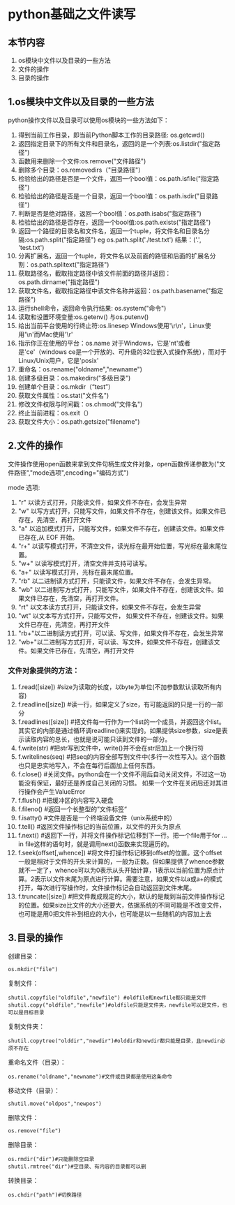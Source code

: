 # python基础之文件读写
## 本节内容

1. os模块中文件以及目录的一些方法
2. 文件的操作
3. 目录的操作

## 1.os模块中文件以及目录的一些方法
python操作文件以及目录可以使用os模块的一些方法如下：

1. 得到当前工作目录，即当前Python脚本工作的目录路径: os.getcwd()
2. 返回指定目录下的所有文件和目录名，返回的是一个列表:os.listdir("指定路径")
3. 函数用来删除一个文件:os.remove("文件路径")
4. 删除多个目录：os.removedirs（"目录路径"）
5. 检验给出的路径是否是一个文件，返回一个bool值：os.path.isfile("指定路径")
6. 检验给出的路径是否是一个目录，返回一个bool值：os.path.isdir("目录路径")
7. 判断是否是绝对路径，返回一个bool值：os.path.isabs("指定路径")
8. 检验给出的路径是否存在，返回一个bool值:os.path.exists("指定路径")
9. 返回一个路径的目录名和文件名，返回一个tuple，将文件名和目录名分隔:os.path.split("指定路径") eg os.path.split('./test.txt') 结果：('.', 'test.txt')
10. 分离扩展名，返回一个tuple，将文件名以及前面的路径和后面的扩展名分割：os.path.splitext("指定路径")
11. 获取路径名，截取指定路径中该文件前面的路径并返回：os.path.dirname("指定路径")
12. 获取文件名，截取指定路径中该文件名称并返回：os.path.basename("指定路径")
13. 运行shell命令，返回命令执行结果: os.system("命令")
14. 读取和设置环境变量:os.getenv() 与os.putenv()
15. 给出当前平台使用的行终止符:os.linesep    Windows使用'\r\n'，Linux使用'\n'而Mac使用'\r'
16. 指示你正在使用的平台：os.name       对于Windows，它是'nt'或者是'ce'（windows ce是一个开放的、可升级的32位嵌入式操作系统），而对于Linux/Unix用户，它是'posix'
17. 重命名：os.rename("oldname","newname")
18. 创建多级目录：os.makedirs("多级目录")
19. 创建单个目录：os.mkdir（“test”）
20. 获取文件属性：os.stat("文件名")
21. 修改文件权限与时间戳：os.chmod("文件名")
22. 终止当前进程：os.exit（）
23. 获取文件大小：os.path.getsize("filename")

## 2.文件的操作
文件操作使用open函数来拿到文件句柄生成文件对象，open函数传递参数为("文件路径","mode选项",encoding="编码方式")

mode 选项:

1. "r"   以读方式打开，只能读文件，如果文件不存在，会发生异常      
2. "w"   以写方式打开，只能写文件，如果文件不存在，创建该文件。如果文件已存在，先清空，再打开文件
3. "a"   以追加模式打开，只能写文件，如果文件不存在，创建该文件。如果文件已存在,从 EOF 开始。
4. "r+"  以读写模式打开，不清空文件，读光标在最开始位置，写光标在最末尾位置。
5. "w+"  以读写模式打开，清空文件并支持可读写。
6. "a+"  以读写模式打开，光标在最末尾位置。
7. "rb"  以二进制读方式打开，只能读文件，如果文件不存在，会发生异常。      
8. "wb"  以二进制写方式打开，只能写文件，如果文件不存在，创建该文件。如果文件已存在，先清空，再打开文件。
9. "rt"  以文本读方式打开，只能读文件，如果文件不存在，会发生异常      
10. "wt" 以文本写方式打开，只能写文件， 如果文件不存在，创建该文件。如果文件已存在，先清空，再打开文件
11. "rb+"以二进制读方式打开，可以读、写文件，如果文件不存在，会发生异常      
12. "wb+"以二进制写方式打开，可以读、写文件，如果文件不存在，创建该文件。如果文件已存在，先清空，再打开文件

### 文件对象提供的方法：

1. f.read([size])				#size为读取的长度，以byte为单位(不加参数默认读取所有内容)
1. f.readline([size])   		#读一行，如果定义了size，有可能返回的只是一行的一部分
1. f.readlines([size])  		#把文件每一行作为一个list的一个成员，并返回这个list。其实它的内部是通过循环调readline()来实现的。如果提供size参数，size是表示读取内容的总长，也就是说可能只读到文件的一部分。
1. f.write(str)         		#把str写到文件中，write()并不会在str后加上一个换行符
1. f.writelines(seq)    		#把seq的内容全部写到文件中(多行一次性写入)。这个函数也只是忠实地写入，不会在每行后面加上任何东西。
1. f.close()            		#关闭文件。python会在一个文件不用后自动关闭文件，不过这一功能没有保证，最好还是养成自己关闭的习惯。  如果一个文件在关闭后还对其进行操作会产生ValueError
1. f.flush()            		#把缓冲区的内容写入硬盘
1. f.fileno()           		#返回一个长整型的”文件标签“
1. f.isatty()           		#文件是否是一个终端设备文件（unix系统中的）
1. f.tell()             		#返回文件操作标记的当前位置，以文件的开头为原点
1. f.next()             		#返回下一行，并将文件操作标记位移到下一行。把一个file用于for … in file这样的语句时，就是调用next()函数来实现遍历的。
1. f.seek(offset[,whence])		#将文件打操作标记移到offset的位置。这个offset一般是相对于文件的开头来计算的，一般为正数。但如果提供了whence参数就不一定了，whence可以为0表示从头开始计算，1表示以当前位置为原点计算。2表示以文件末尾为原点进行计算。需要注意，如果文件以a或a+的模式打开，每次进行写操作时，文件操作标记会自动返回到文件末尾。
1. f.truncate([size])			#把文件裁成规定的大小，默认的是裁到当前文件操作标记的位置。如果size比文件的大小还要大，依据系统的不同可能是不改变文件，也可能是用0把文件补到相应的大小，也可能是以一些随机的内容加上去

## 3.目录的操作

创建目录：

	os.mkdir("file")
复制文件：

	shutil.copyfile("oldfile","newfile") #oldfile和newfile都只能是文件
	shutil.copy("oldfile","newfile")#oldfile只能是文件夹，newfile可以是文件，也可以是目标目录
复制文件夹：

	shutil.copytree("olddir","newdir")#olddir和newdir都只能是目录，且newdir必须不存在
重命名文件（目录）：

	os.rename("oldname","newname")#文件或目录都是使用这条命令
移动文件（目录）：

	shutil.move("oldpos","newpos")   
删除文件：

	os.remove("file")
删除目录：

	os.rmdir("dir")#只能删除空目录
	shutil.rmtree("dir")#空目录、有内容的目录都可以删
转换目录：

	os.chdir("path")#切换路径